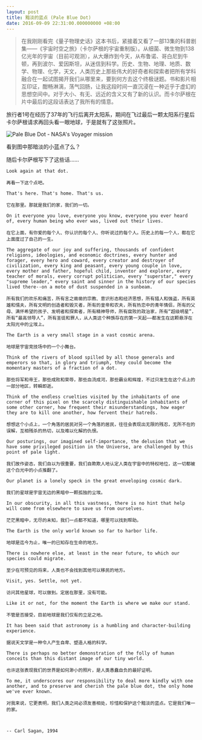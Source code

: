 ```yaml
---
layout: post
title: 黯淡的蓝点 (Pale Blue Dot)
date: 2016-09-09 22:31:00.000000000 +08:00
---
```


>    在我刚刚看完《量子物理史话》这本书后，紧接着又看了一部13集的科普剧集——《宇宙时空之旅》（卡尔萨根的宇宙重制版）。从细菌、微生物到138亿光年的宇宙（目前可观测），从大爆炸到今天，从布鲁诺、哥白尼到牛顿，再到波尔、爱因斯坦，从迷信到科学。历史、生物、地理、地质、数学、物理、化学，天文，人类历史上那些伟大的好奇者和探索者把所有学科融合在一起试图揭开我们从哪里来，要到何方去这个终极谜题。书和影片相互印证，酣畅淋漓，荡气回肠，让我这段时间一直沉浸在一种近乎于虚幻的思想空间中。对于大小、有无、远近的含义又有了新的认识。而卡尔萨根在片中最后的这段话表达了我所有的情意。

旅行者1号在经历了37年的飞行后离开太阳系，期间在飞过最后一颗太阳系行星后卡尔萨根请求再回头看一眼地球，于是就有了这张照片。

![Pale Blue Dot - NASA's Voyager mission](http://www.nasa.gov/sites/default/files/styles/side_image/public/thumbnails/image/pia00452.jpg)


看到图中那暗淡的小蓝点了么？

随后卡尔萨根写下了这些话……


```
Look again at that dot.

再看一下这个点吧。

That's here. That's home. That's us.

它在那里。那就是我们的家，我们的一切。

On it everyone you love, everyone you know, everyone you ever heard of, every human being who ever was, lived out their lives.

在它上面，有你爱的每个人、你认识的每个人、你听说过的每个人。历史上的每一个人，都在它上面度过了自己的一生。

The aggregate of our joy and suffering, thousands of confident religions, ideologies, and economic doctrines, every hunter and forager, every hero and coward, every creator and destroyer of civilization, every king and peasant, every young couple in love, every mother and father, hopeful child, inventor and explorer, every teacher of morals, every corrupt politician, every "superstar," every "supreme leader," every saint and sinner in the history of our species lived there--on a mote of dust suspended in a sunbeam.

所有我们的欢乐和痛苦，所有言之凿凿的宗教、意识形态和经济思想，所有猎人和强盗，所有英雄和懦夫，所有文明的创造者和毁灭者，所有的皇帝和农夫，所有热恋中的青年情侣，所有的父母、满怀希望的孩子、发明者和探索者，所有精神导师，所有腐败的政治家，所有“超级明星”，所有“最高领导人”，所有圣徒和罪人，从人类这个种族存在的第一天起——都发生在这颗悬浮在太阳光中的尘埃上。

The Earth is a very small stage in a vast cosmic arena.

地球是宇宙竞技场中的一个小舞台。

Think of the rivers of blood spilled by all those generals and emperors so that, in glory and triumph, they could become the momentary masters of a fraction of a dot.

那些将军和帝王，那些成败和荣辱，那些血流成河，那些霸业和辉煌，不过只发生在这个点上的一部分地区，转瞬即逝。

Think of the endless cruelties visited by the inhabitants of one corner of this pixel on the scarcely distinguishable inhabitants of some other corner, how frequent their misunderstandings, how eager they are to kill one another, how fervent their hatreds.

想想这个小点上，一个角落的居民对另一个角落的居民，往往会表现出无限的残忍，无所不在的误解，互相残杀的热切，以及难以化解的仇恨。

Our posturings, our imagined self-importance, the delusion that we have some privileged position in the Universe, are challenged by this point of pale light.

我们故作姿态，我们自以为很重要，我们自欺欺人地认定人类在宇宙中的特权地位，这一切都被这个白光中的小点推翻了。

Our planet is a lonely speck in the great enveloping cosmic dark.

我们的星球是宇宙无边的黑暗中一颗孤独的尘埃。

In our obscurity, in all this vastness, there is no hint that help will come from elsewhere to save us from ourselves.

茫茫黑暗中，无尽的未知，我们一点都不知道，哪里可以找到帮助。

The Earth is the only world known so far to harbor life.

地球是迄今为止，唯一的已知存在生命的地方。

There is nowhere else, at least in the near future, to which our species could migrate.

至少在可预见的将来，人类也不会找到其他可以移民的地方。

Visit, yes. Settle, not yet.

访问其他星球，可以做到。定居在那里，没有可能。

Like it or not, for the moment the Earth is where we make our stand.

不管是否接受，目前地球是我们仅有的立足之地。

It has been said that astronomy is a humbling and character-building experience.

据说天文学是一种令人产生自卑、塑造人格的科学。

There is perhaps no better demonstration of the folly of human conceits than this distant image of our tiny world.

也许这张表现我们的世界是如何渺小的照片，是人类愚蠢自负的最好证明。

To me, it underscores our responsibility to deal more kindly with one another, and to preserve and cherish the pale blue dot, the only home we've ever known.

对我来说，它更表明，我们人类之间必须友善相处，珍惜和保护这个黯淡的蓝点。它是我们唯一的家。



-- Carl Sagan, 1994
```
